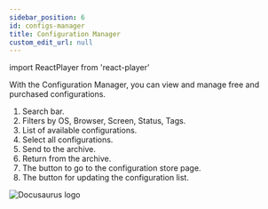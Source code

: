 ```yaml
---
sidebar_position: 6
id: configs-manager
title: Configuration Manager
custom_edit_url: null
---
```

import ReactPlayer from 'react-player'

With the Configuration Manager, you can view and manage free and purchased configurations.
1. Search bar.
2. Filters by OS, Browser, Screen, Status, Tags.
3. List of available configurations.
4. Select all configurations.
5. Send to the archive.
6. Return from the archive.
7. The button to go to the configuration store page.
8. The button for updating the configuration list.

![Docusaurus logo](/img/3-soft/2-start-window/7-configs-manager/eng/configs-1.png)